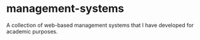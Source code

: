 # management-systems
A collection of web-based management systems that I have developed for academic purposes.
